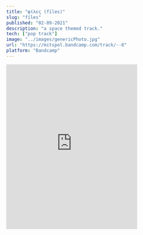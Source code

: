 ```yaml
---
title: "φίλες (fíles)" 
slug: "fíles"
published: "02-09-2021"
description: "a space themed track."
tech: ["pop track"]
image: "../images/genericPhoto.jpg"
url: "https://mitspol.bandcamp.com/track/--8"
platform: "Bandcamp"
---
```


<iframe style="border: 0; width: 350px; height: 442px;" src="https://bandcamp.com/EmbeddedPlayer/track=998868169/size=large/bgcol=ffffff/linkcol=63b2cc/tracklist=false/transparent=true/" seamless><a href="https://mitspol.bandcamp.com/track/--8">φίλες by Mitspol</a></iframe>